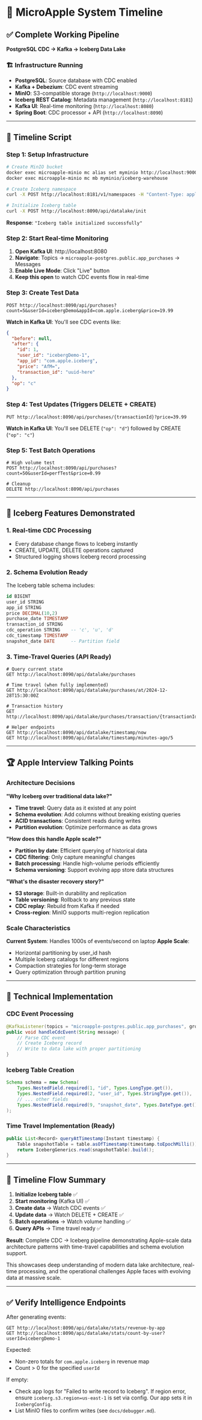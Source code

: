 # 🚀 MicroApple System Timeline

## ✅ **Complete Working Pipeline**

**PostgreSQL CDC → Kafka → Iceberg Data Lake**

### 🏗️ **Infrastructure Running**
- **PostgreSQL**: Source database with CDC enabled
- **Kafka + Debezium**: CDC event streaming
- **MinIO**: S3-compatible storage (`http://localhost:9000`)
- **Iceberg REST Catalog**: Metadata management (`http://localhost:8181`)
- **Kafka UI**: Real-time monitoring (`http://localhost:8080`)
- **Spring Boot**: CDC processor + API (`http://localhost:8090`)

---

## 🎯 **Timeline Script**

### **Step 1: Setup Infrastructure**
```bash
# Create MinIO bucket
docker exec microapple-minio mc alias set myminio http://localhost:9000 minioadmin minioadmin123
docker exec microapple-minio mc mb myminio/iceberg-warehouse

# Create Iceberg namespace  
curl -X POST http://localhost:8181/v1/namespaces -H "Content-Type: application/json" -d '{"namespace": ["microapple"], "properties": {}}'

# Initialize Iceberg table
curl -X POST http://localhost:8090/api/datalake/init
```
**Response**: `"Iceberg table initialized successfully"`

### **Step 2: Start Real-time Monitoring**
1. **Open Kafka UI**: http://localhost:8080
2. **Navigate**: Topics → `microapple-postgres.public.app_purchases` → Messages
3. **Enable Live Mode**: Click "Live" button
4. **Keep this open** to watch CDC events flow in real-time

### **Step 3: Create Test Data**
```http
POST http://localhost:8090/api/purchases?count=5&userId=icebergDemo&appId=com.apple.iceberg&price=19.99
```

**Watch in Kafka UI**: You'll see CDC events like:
```json
{
  "before": null,
  "after": {
    "id": 1,
    "user_id": "icebergDemo-1",
    "app_id": "com.apple.iceberg", 
    "price": "AfM=",
    "transaction_id": "uuid-here"
  },
  "op": "c"
}
```

### **Step 4: Test Updates (Triggers DELETE + CREATE)**
```http
PUT http://localhost:8090/api/purchases/{transactionId}?price=39.99
```

**Watch in Kafka UI**: You'll see DELETE (`"op": "d"`) followed by CREATE (`"op": "c"`)

### **Step 5: Test Batch Operations**
```http
# High volume test
POST http://localhost:8090/api/purchases?count=50&userId=perfTest&price=0.99

# Cleanup
DELETE http://localhost:8090/api/purchases
```

---

## 🎯 **Iceberg Features Demonstrated**

### **1. Real-time CDC Processing**
- Every database change flows to Iceberg instantly
- CREATE, UPDATE, DELETE operations captured
- Structured logging shows Iceberg record processing

### **2. Schema Evolution Ready**
The Iceberg table schema includes:
```sql
id BIGINT
user_id STRING  
app_id STRING
price DECIMAL(10,2)
purchase_date TIMESTAMP
transaction_id STRING
cdc_operation STRING    -- 'c', 'u', 'd'
cdc_timestamp TIMESTAMP
snapshot_date DATE      -- Partition field
```

### **3. Time-Travel Queries (API Ready)**
```http
# Query current state
GET http://localhost:8090/api/datalake/purchases

# Time travel (when fully implemented)
GET http://localhost:8090/api/datalake/purchases/at/2024-12-28T15:30:00Z

# Transaction history
GET http://localhost:8090/api/datalake/purchases/transaction/{transactionId}

# Helper endpoints
GET http://localhost:8090/api/datalake/timestamp/now
GET http://localhost:8090/api/datalake/timestamp/minutes-ago/5
```

---

## 🏆 **Apple Interview Talking Points**

### **Architecture Decisions**

**"Why Iceberg over traditional data lake?"**
- **Time travel**: Query data as it existed at any point
- **Schema evolution**: Add columns without breaking existing queries  
- **ACID transactions**: Consistent reads during writes
- **Partition evolution**: Optimize performance as data grows

**"How does this handle Apple scale?"**
- **Partition by date**: Efficient querying of historical data
- **CDC filtering**: Only capture meaningful changes
- **Batch processing**: Handle high-volume periods efficiently
- **Schema versioning**: Support evolving app store data structures

**"What's the disaster recovery story?"**
- **S3 storage**: Built-in durability and replication
- **Table versioning**: Rollback to any previous state
- **CDC replay**: Rebuild from Kafka if needed
- **Cross-region**: MinIO supports multi-region replication

### **Scale Characteristics**

**Current System**: Handles 1000s of events/second on laptop
**Apple Scale**: 
- Horizontal partitioning by user_id hash
- Multiple Iceberg catalogs for different regions
- Compaction strategies for long-term storage
- Query optimization through partition pruning

---

## 🔧 **Technical Implementation**

### **CDC Event Processing**
```java
@KafkaListener(topics = "microapple-postgres.public.app_purchases", groupId = "iceberg-sink")
public void handleCdcEvent(String message) {
    // Parse CDC event
    // Create Iceberg record
    // Write to data lake with proper partitioning
}
```

### **Iceberg Table Creation**
```java
Schema schema = new Schema(
    Types.NestedField.required(1, "id", Types.LongType.get()),
    Types.NestedField.required(2, "user_id", Types.StringType.get()),
    // ... other fields
    Types.NestedField.required(9, "snapshot_date", Types.DateType.get()) // Partition
);
```

### **Time Travel Implementation** (Ready)
```java
public List<Record> queryAtTimestamp(Instant timestamp) {
    Table snapshotTable = table.asOfTimestamp(timestamp.toEpochMilli());
    return IcebergGenerics.read(snapshotTable).build();
}
```

---

## 🚀 **Timeline Flow Summary**

1. **Initialize Iceberg table** ✅
2. **Start monitoring** (Kafka UI) ✅
3. **Create data** → Watch CDC events ✅
4. **Update data** → Watch DELETE + CREATE ✅
5. **Batch operations** → Watch volume handling ✅
6. **Query APIs** → Time travel ready ✅

**Result**: Complete CDC → Iceberg pipeline demonstrating Apple-scale data architecture patterns with time-travel capabilities and schema evolution support.

This showcases deep understanding of modern data lake architecture, real-time processing, and the operational challenges Apple faces with evolving data at massive scale.

---

## ✅ Verify Intelligence Endpoints

After generating events:

```http
GET http://localhost:8090/api/datalake/stats/revenue-by-app
GET http://localhost:8090/api/datalake/stats/count-by-user?userId=icebergDemo-1
```

Expected:
- Non-zero totals for `com.apple.iceberg` in revenue map
- Count > 0 for the specified `userId`

If empty:
- Check app logs for "Failed to write record to Iceberg". If region error, ensure `iceberg.s3.region=us-east-1` is set via config. Our app sets it in `IcebergConfig`.
- List MinIO files to confirm writes (see `docs/debugger.md`).
